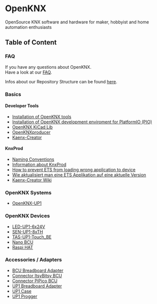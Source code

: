 # OpenKNX
OpenSource KNX software and hardware for maker, hobbyist and home automation enthusiasts


## Table of Content

### FAQ
If you have any questions about OpenKNX.  
Have a look at our [FAQ](/OpenKNX/OpenKNX/wiki/FAQ).  

Infos about our Repository Structure can be found [here](/OpenKNX/OpenKNX/wiki/Repository-structure).

### Basics

#### Developer Tools
 - [Installation of OpenKNX tools](/OpenKNX/OpenKNX/wiki/Installation-of-OpenKNX-tools)
 - [Installation of OpenKNX development enviroment for PlatformIO (PIO)](/OpenKNX/OpenKNX/wiki/Installation-of-OpenKNX-development-environment-for-PlatformIO-(PIO))
 - [OpenKNX KiCad Lib](/OpenKNX/OpenKNX/wiki/OpenKNX-KiCad-Lib)
 - [OpenKNXproducer](https://github.com/OpenKNX/OpenKNXproducer)
 - [Kaenx-Creator](https://github.com/OpenKNX/Kaenx-Creator)

#### KnxProd
 - [Naming Conventions](/OpenKNX/OpenKNX/wiki/Naming-Conventions)
 - [Information about KnxProd](/OpenKNX/OpenKNX/wiki/Information-about-KnxProd)
 - [How to prevent ETS from loading wrong application to device](/OpenKNX/OpenKNX/wiki/How-to-prevent-ETS-from-loading-wrong-application-to-device)
 - [Wie aktualisiert man eine ETS Applikation auf eine aktuelle Version](/OpenKNX/OpenKNX/wiki/Wie-aktualisiert-man-eine-ETS-Applikation-auf-eine-aktuelle-Version)
  - [Kaenx-Creator Wiki](https://github.com/OpenKNX/Kaenx-Creator/wiki)

### OpenKNX Systems
 - [OpenKNX-UP1](https://github.com/OpenKNX/OpenKNX/wiki/OpenKNX-UP1)

 
### OpenKNX Devices
 - [LED-UP1-6x24V](https://github.com/OpenKNX/OpenKNX/wiki/UP1-Progger)
 - [SEN-UP1-8xTH](https://github.com/OpenKNX/OpenKNX/wiki/SEN-UP1-8xTH)
 - [TAS-UP1-Touch_BE](https://github.com/OpenKNX/OpenKNX/wiki/TAS-UP1-Touch_BE)
 - [Nano BCU](https://github.com/OpenKNX/OpenKNX/wiki/NanoBCU)
 - [Raspi HAT](https://github.com/OpenKNX/OpenKNX/wiki/OpenKNX-RasPi-HAT)

### Accessories / Adapters
 - [BCU Breadboard Adapter](https://github.com/OpenKNX/OpenKNX/wiki/BCU-Breadboard-Adapter)
 - [Connector ItsyBitsy BCU](https://github.com/OpenKNX/OpenKNX/wiki/ItsyBitsy-BCU-Connector)
 - [Connector PiPico BCU](https://github.com/OpenKNX/OpenKNX/wiki/PiPico-BCU-Connector)
 - [UP1 Breadboard Adapter](https://github.com/OpenKNX/OpenKNX/wiki/UP1-Breadboardadapter)
 - [UP1 Case](https://github.com/OpenKNX/OpenKNX/wiki/UP1-Case)
 - [UP1 Progger](https://github.com/OpenKNX/OpenKNX/wiki/UP1-Progger)

